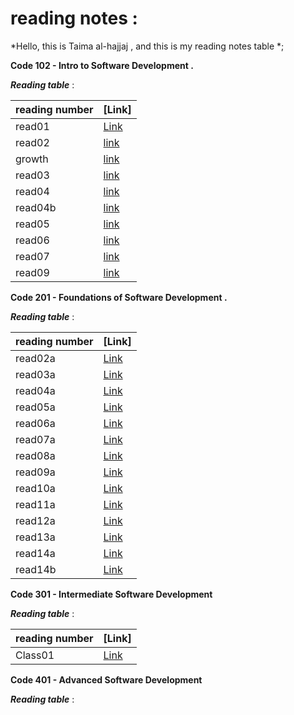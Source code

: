 # reading notes :

*Hello, this is Taima al-hajjaj , 
and this is my reading notes table *;

**Code 102 - Intro to Software Development .**


***Reading table*** :

|reading number|[Link]| 
--------   | ------------------------------------------------------- 
|read01    |[Link](https://talhajjaj.github.io/reading-notes/read01) |
|read02    |[link](https://talhajjaj.github.io/reading-notes/read02) |
|growth    |[link](https://talhajjaj.github.io/reading-notes/growth) |
|read03    |[link](https://talhajjaj.github.io/reading-notes/read03) |
|read04    |[link](https://talhajjaj.github.io/reading-notes/read04) |
|read04b   |[link](https://talhajjaj.github.io/reading-notes/read04b)|
|read05    |[link](https://talhajjaj.github.io/reading-notes/read05) |
|read06    |[link](https://talhajjaj.github.io/reading-notes/read06) |
|read07    |[link](https://talhajjaj.github.io/reading-notes/read07) |
|read09    |[link](https://talhajjaj.github.io/reading-notes/read09) |




**Code 201 - Foundations of Software Development .**

***Reading table*** :




|reading number|[Link]| 
--------   | ------------------------------------------------------- 
|read02a  |[Link](https://talhajjaj.github.io/reading-notes/read02a) |
|read03a  |[Link](https://talhajjaj.github.io/reading-notes/read03a) |
|read04a  |[Link](https://talhajjaj.github.io/reading-notes/read04a) |
|read05a  |[Link](https://talhajjaj.github.io/reading-notes/read05a) |
|read06a  |[Link](https://talhajjaj.github.io/reading-notes/read06a) |
|read07a  |[Link](https://talhajjaj.github.io/reading-notes/read07a) |
|read08a  |[Link](https://talhajjaj.github.io/reading-notes/read08a) |
|read09a  |[Link](https://talhajjaj.github.io/reading-notes/read09a) |
|read10a  |[Link](https://talhajjaj.github.io/reading-notes/read10a) |
|read11a  |[Link](https://talhajjaj.github.io/reading-notes/read11a) |
|read12a  |[Link](https://talhajjaj.github.io/reading-notes/read12a) |
|read13a  |[Link](https://talhajjaj.github.io/reading-notes/read13a) |
|read14a  |[Link](https://talhajjaj.github.io/reading-notes/read14a) |
|read14b  |[Link](https://talhajjaj.github.io/reading-notes/read14b) |


**Code 301 - Intermediate Software Development**

***Reading table*** :

|reading number|[Link]| 
--------   | ------------------------------------------------------- 
|Class01 |[Link](https://talhajjaj.github.io/reading-notes/Class01) |

**Code 401 - Advanced Software Development**

***Reading table*** :
